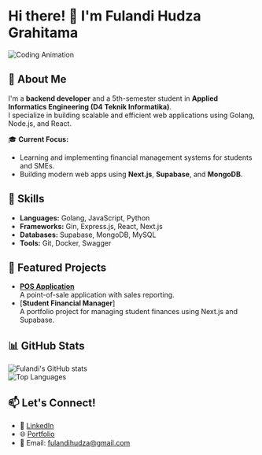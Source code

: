 # Hi there! 👋 I'm Fulandi Hudza Grahitama  

![Coding Animation](https://media.giphy.com/media/qgQUggAC3Pfv687qPC/giphy.gif)


## 🚀 About Me  
I'm a **backend developer** and a 5th-semester student in **Applied Informatics Engineering (D4 Teknik Informatika)**.  
I specialize in building scalable and efficient web applications using Golang, Node.js, and React.  

🎓 **Current Focus:**  
- Learning and implementing financial management systems for students and SMEs.  
- Building modern web apps using **Next.js**, **Supabase**, and **MongoDB**.  

## 💼 Skills  
- **Languages:** Golang, JavaScript, Python  
- **Frameworks:** Gin, Express.js, React, Next.js  
- **Databases:** Supabase, MongoDB, MySQL  
- **Tools:** Git, Docker, Swagger  

## 🌟 Featured Projects  
- [**POS Application**](https://uca-spider.github.io/swagger-pos)  
  A point-of-sale application with sales reporting.  
- [**Student Financial Manager**]  
  A portfolio project for managing student finances using Next.js and Supabase.  

## 📊 GitHub Stats  
![Fulandi's GitHub stats](https://github-readme-stats.vercel.app/api?username=uca-spider&show_icons=true&theme=radical)  
![Top Languages](https://github-readme-stats.vercel.app/api/top-langs/?username=uca-spider&layout=compact&theme=radical)  

## 📫 Let's Connect!  
- 💼 [LinkedIn](https://linkedin.com/in/fulandi)  
- 🌐 [Portfolio](https://fulandi.com)  
- 📧 Email: fulandihudza@gmail.com  
